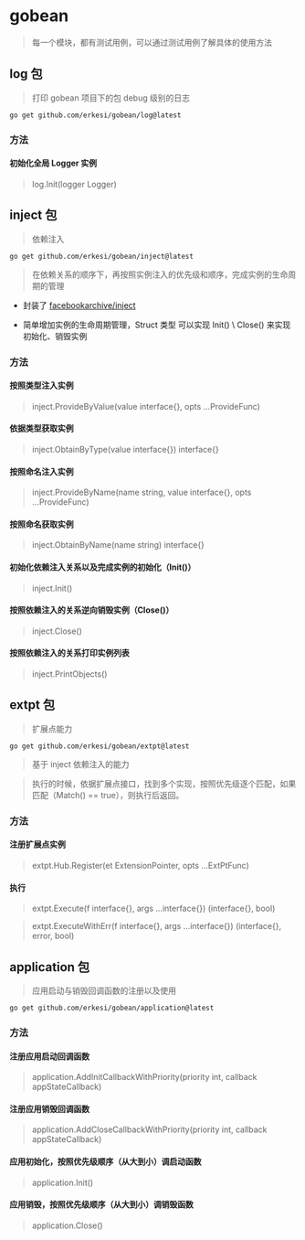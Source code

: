 # gobean

> 每一个模块，都有测试用例，可以通过测试用例了解具体的使用方法

## log 包

> 打印 gobean 项目下的包 debug 级别的日志

```shell
go get github.com/erkesi/gobean/log@latest
```

### 方法

#### 初始化全局 Logger 实例

> log.Init(logger Logger)

## inject 包

> 依赖注入

```shell
go get github.com/erkesi/gobean/inject@latest
```

> 在依赖关系的顺序下，再按照实例注入的优先级和顺序，完成实例的生命周期的管理

- 封装了 [facebookarchive/inject](https://github.com/facebookarchive/inject)

- 简单增加实例的生命周期管理，Struct 类型 可以实现 Init() \ Close() 来实现初始化、销毁实例

### 方法

#### 按照类型注入实例

> inject.ProvideByValue(value interface{}, opts ...ProvideFunc)

#### 依据类型获取实例

> inject.ObtainByType(value interface{}) interface{}

#### 按照命名注入实例

> inject.ProvideByName(name string, value interface{}, opts ...ProvideFunc) 

#### 按照命名获取实例

> inject.ObtainByName(name string) interface{}

#### 初始化依赖注入关系以及完成实例的初始化（Init()）

> inject.Init()

#### 按照依赖注入的关系逆向销毁实例（Close()）

> inject.Close()

#### 按照依赖注入的关系打印实例列表

> inject.PrintObjects()

## extpt 包

> 扩展点能力

```shell
go get github.com/erkesi/gobean/extpt@latest
```

> 基于 inject 依赖注入的能力

> 执行的时候，依据扩展点接口，找到多个实现，按照优先级逐个匹配，如果匹配（Match() == true），则执行后返回。


### 方法

#### 注册扩展点实例

> extpt.Hub.Register(et ExtensionPointer, opts ...ExtPtFunc)

#### 执行

> extpt.Execute(f interface{}, args ...interface{}) (interface{}, bool)

> extpt.ExecuteWithErr(f interface{}, args ...interface{}) (interface{}, error, bool)


## application 包

> 应用启动与销毁回调函数的注册以及使用

```shell
go get github.com/erkesi/gobean/application@latest
```

### 方法

#### 注册应用启动回调函数 

> application.AddInitCallbackWithPriority(priority int, callback appStateCallback)

#### 注册应用销毁回调函数

> application.AddCloseCallbackWithPriority(priority int, callback appStateCallback)

#### 应用初始化，按照优先级顺序（从大到小）调启动函数 

> application.Init()

#### 应用销毁，按照优先级顺序（从大到小）调销毁函数

> application.Close()

